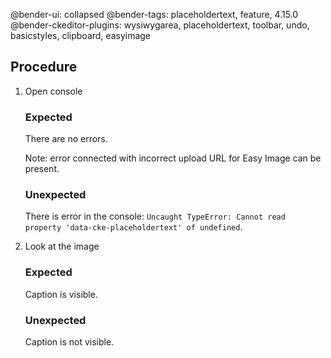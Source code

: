 @bender-ui: collapsed
@bender-tags: placeholdertext, feature, 4.15.0
@bender-ckeditor-plugins: wysiwygarea, placeholdertext, toolbar, undo, basicstyles, clipboard, easyimage

## Procedure

1. Open console

	### Expected

	There are no errors.

	Note: error connected with incorrect upload URL for Easy Image can be present.

	### Unexpected

	There is error in the console: `Uncaught TypeError: Cannot read property 'data-cke-placeholdertext' of undefined`.
2. Look at the image

	### Expected

	Caption is visible.

	### Unexpected

	Caption is not visible.
